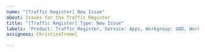 ```yaml
---
name: "[Traffic Register] New Issue"
about: Issues for the Traffic Register
title: "[Traffic Register] Type: New Issue"
labels: 'Product: Traffic Register, Service: Apps, Workgroup: OOD, Workgroup: TED'
assignees: ChristinaTremel

---
```



